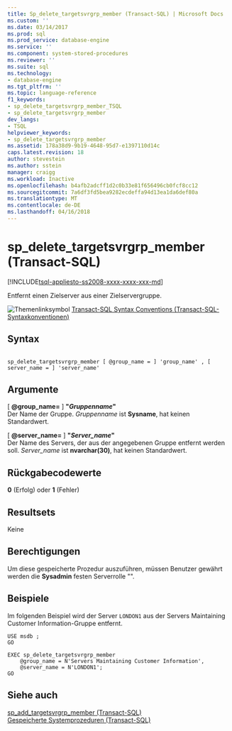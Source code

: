 ```yaml
---
title: Sp_delete_targetsvrgrp_member (Transact-SQL) | Microsoft Docs
ms.custom: ''
ms.date: 03/14/2017
ms.prod: sql
ms.prod_service: database-engine
ms.service: ''
ms.component: system-stored-procedures
ms.reviewer: ''
ms.suite: sql
ms.technology:
- database-engine
ms.tgt_pltfrm: ''
ms.topic: language-reference
f1_keywords:
- sp_delete_targetsvrgrp_member_TSQL
- sp_delete_targetsvrgrp_member
dev_langs:
- TSQL
helpviewer_keywords:
- sp_delete_targetsvrgrp_member
ms.assetid: 178a38d9-9b19-4648-95d7-e1397110d14c
caps.latest.revision: 18
author: stevestein
ms.author: sstein
manager: craigg
ms.workload: Inactive
ms.openlocfilehash: b4afb2adcff1d2c0b33e81f656496cb0fcf8cc12
ms.sourcegitcommit: 7a6df3fd5bea9282ecdeffa94d13ea1da6def80a
ms.translationtype: MT
ms.contentlocale: de-DE
ms.lasthandoff: 04/16/2018
---
```

# <a name="spdeletetargetsvrgrpmember-transact-sql"></a>sp_delete_targetsvrgrp_member (Transact-SQL)
[!INCLUDE[tsql-appliesto-ss2008-xxxx-xxxx-xxx-md](../../includes/tsql-appliesto-ss2008-xxxx-xxxx-xxx-md.md)]

  Entfernt einen Zielserver aus einer Zielservergruppe.  
  
 ![Themenlinksymbol](../../database-engine/configure-windows/media/topic-link.gif "Topic link icon") [Transact-SQL Syntax Conventions (Transact-SQL-Syntaxkonventionen)](../../t-sql/language-elements/transact-sql-syntax-conventions-transact-sql.md)  
  
## <a name="syntax"></a>Syntax  
  
```  
  
sp_delete_targetsvrgrp_member [ @group_name = ] 'group_name' , [ server_name = ] 'server_name'   
```  
  
## <a name="arguments"></a>Argumente  
 [  **@group_name=** ] **"***Gruppenname***"**  
 Der Name der Gruppe. *Gruppenname* ist **Sysname**, hat keinen Standardwert.  
  
 [  **@server_name=** ] **"***Server_name***"**  
 Der Name des Servers, der aus der angegebenen Gruppe entfernt werden soll. *Server_name* ist **nvarchar(30)**, hat keinen Standardwert.  
  
## <a name="return-code-values"></a>Rückgabecodewerte  
 **0** (Erfolg) oder **1** (Fehler)  
  
## <a name="result-sets"></a>Resultsets  
 Keine  
  
## <a name="permissions"></a>Berechtigungen  
 Um diese gespeicherte Prozedur auszuführen, müssen Benutzer gewährt werden die **Sysadmin** festen Serverrolle "".  
  
## <a name="examples"></a>Beispiele  
 Im folgenden Beispiel wird der Server `LONDON1` aus der Servers Maintaining Customer Information-Gruppe entfernt.  
  
```  
USE msdb ;  
GO  
  
EXEC sp_delete_targetsvrgrp_member   
    @group_name = N'Servers Maintaining Customer Information',  
    @server_name = N'LONDON1';  
GO  
```  
  
## <a name="see-also"></a>Siehe auch  
 [sp_add_targetsvrgrp_member &#40;Transact-SQL&#41;](../../relational-databases/system-stored-procedures/sp-add-targetsvrgrp-member-transact-sql.md)   
 [Gespeicherte Systemprozeduren &#40;Transact-SQL&#41;](../../relational-databases/system-stored-procedures/system-stored-procedures-transact-sql.md)  
  
  
